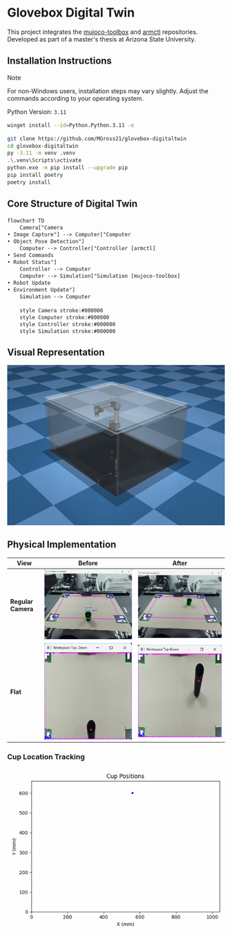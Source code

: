 # Glovebox Digital Twin

This project integrates the [mujoco-toolbox](https://github.com/MGross21/mujoco-toolbox) and [armctl](https://github.com/MGross21/armctl) repositories. Developed as part of a master's thesis at Arizona State University.

## Installation Instructions

> [!Note]
> For non-Windows users, installation steps may vary slightly. Adjust the commands according to your operating system.

Python Version: `3.11`

```bash
winget install --id=Python.Python.3.11 -e
```

```bash
git clone https://github.com/MGross21/glovebox-digitaltwin
cd glovebox-digitaltwin
py -3.11 -m venv .venv
.\.venv\Scripts\activate
python.exe -m pip install --upgrade pip
pip install poetry
poetry install
```

## Core Structure of Digital Twin

```mermaid
flowchart TD
    Camera["Camera
• Image Capture"] --> Computer["Computer
• Object Pose Detection"]
    Computer --> Controller["Controller [armctl]
• Send Commands
• Robot Status"]
    Controller --> Computer
    Computer --> Simulation["Simulation [mujoco-toolbox]
• Robot Update
• Environment Update"]
    Simulation --> Computer

    style Camera stroke:#000000
    style Computer stroke:#000000
    style Controller stroke:#000000
    style Simulation stroke:#000000
```

## Visual Representation

![Glovebox UR5 Vention](assets/images/glovebox_ur5_vention.png)

## Physical Implementation

| **View**          | **Before**                                      | **After**                                       |
|--------------------|------------------------------------------------|------------------------------------------------|
| **Regular Camera** | ![Init Camera](assets/images/final_testing/cup_init_camera.png) | ![Final Camera](assets/images/final_testing/cup_final_camera.png) |
| **Flat**           | ![Init Flat](assets/images/final_testing/cup_init_flat.png)     | ![Final Flat](assets/images/final_testing/cup_final_flat.png)     |

### Cup Location Tracking

![Cup Tracker](assets/figures/final_testing/ur5_cup_drag.gif)